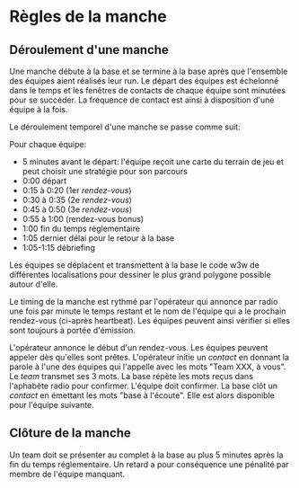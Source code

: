# Règles de la manche

## Déroulement d'une manche

Une manche débute à la base et se termine à la base après que l'ensemble des équipes aient réalisés leur run. Le départ des équipes est échelonné dans le temps et les fenêtres de contacts de chaque équipe sont minutées pour se succéder. La fréquence de contact est ainsi à disposition d'une équipe à la fois.

Le déroulement temporel d'une manche se passe comme suit:

Pour chaque équipe:

- 5 minutes avant le départ: l'équipe reçoit une carte du terrain de jeu et peut choisir une stratégie pour son parcours
- 0:00 départ
- 0:15 à 0:20 (1er *rendez-vous*)
- 0:30 à 0:35 (2e *rendez-vous*)
- 0:45 à 0:50 (3e *rendez-vous*)
- 0:55 à 1:00 (rendez-vous bonus)
- 1:00 fin du temps réglementaire
- 1:05 dernier délai pour le retour à la base
- 1:05-1:15 débriefing

Les équipes se déplacent et transmettent à la base le code w3w de différentes localisations pour dessiner le plus grand polygone possible autour d'elle.

Le timing de la manche est rythmé par l'opérateur qui annonce par radio une fois par minute le temps restant et le nom de l'équipe qui a le prochain rendez-vous (ci-après heartbeat). Les équipes peuvent ainsi vérifier si elles sont toujours à portée d'émission.

L'opérateur annonce le début d'un rendez-vous. Les équipes peuvent appeler dès qu'elles sont prêtes. L'opérateur initie un *contact* en donnant la parole à l'une des équipes qui l'appelle avec les mots "Team XXX, à vous". Le *team* transmet ses 3 mots. La base répète les mots reçus dans l'aphabète radio pour confirmer. L'équipe doit confirmer. La base clôt un *contact* en émettant les mots "base à l'écoute". Elle est alors disponible pour l'équipe suivante.

## Clôture de la manche

Un team doit se présenter au complet à la base au plus 5 minutes après la fin du temps réglementaire. Un retard a pour conséquence une pénalité par membre de l'équipe manquant.
